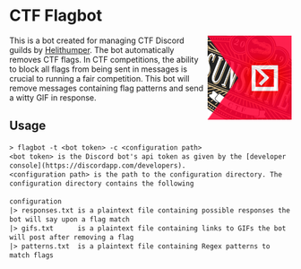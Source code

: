 # CTF Flagbot

<img height="150" align="right" src="images/flagbot.png">

This is a bot created for managing CTF Discord guilds by [Helithumper](https://github.com/helithumper). The bot automatically removes CTF flags. In CTF competitions, the ability to block all flags from being sent in messages is crucial to running a fair competition. This bot will remove messages containing flag patterns and send a witty GIF in response.

## Usage

```plaintext
> flagbot -t <bot token> -c <configuration path>
<bot token> is the Discord bot's api token as given by the [developer console](https://discordapp.com/developers).
<configuration path> is the path to the configuration directory. The configuration directory contains the following

configuration
|> responses.txt is a plaintext file containing possible responses the bot will say upon a flag match
|> gifs.txt      is a plaintext file containing links to GIFs the bot will post after removing a flag
|> patterns.txt  is a plaintext file containing Regex patterns to match flags
```
